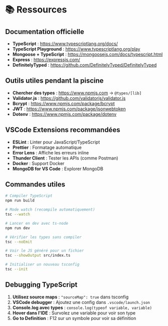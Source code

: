 # 📚 Ressources

## Documentation officielle

- **TypeScript** : https://www.typescriptlang.org/docs/
- **TypeScript Playground** : https://www.typescriptlang.org/play
- **Mongoose + TypeScript** : https://mongoosejs.com/docs/typescript.html
- **Express** : https://expressjs.com/
- **DefinitelyTyped** : https://github.com/DefinitelyTyped/DefinitelyTyped

## Outils utiles pendant la piscine

- **Chercher des types** : https://www.npmjs.com → `@types/[lib]`
- **Validator.js** : https://github.com/validatorjs/validator.js
- **Bcrypt** : https://www.npmjs.com/package/bcrypt
- **JWT** : https://www.npmjs.com/package/jsonwebtoken
- **Dotenv** : https://www.npmjs.com/package/dotenv

## VSCode Extensions recommandées

- **ESLint** : Linter pour JavaScript/TypeScript
- **Prettier** : Formatage automatique
- **Error Lens** : Affiche les erreurs inline
- **Thunder Client** : Tester les APIs (comme Postman)
- **Docker** : Support Docker
- **MongoDB for VS Code** : Explorer MongoDB

## Commandes utiles

```bash
# Compiler TypeScript
npm run build

# Mode watch (recompile automatiquement)
tsc --watch

# Lancer en dev avec ts-node
npm run dev

# Vérifier les types sans compiler
tsc --noEmit

# Voir le JS généré pour un fichier
tsc --showOutput src/index.ts

# Initialiser un nouveau tsconfig
tsc --init
```

## Debugging TypeScript

1. **Utilisez source maps** : `"sourceMap": true` dans tsconfig
2. **VSCode debugger** : Ajoutez une config dans `.vscode/launch.json`
3. **Console.log avec types** : `console.log(typeof variable, variable)`
4. **Hover dans l'IDE** : Survolez une variable pour voir son type
5. **Go to Definition** : F12 sur un symbole pour voir sa définition
